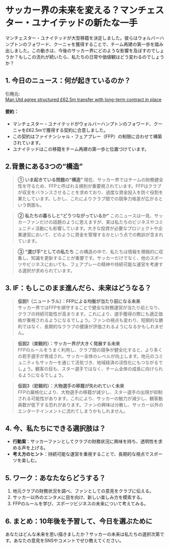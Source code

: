 # サッカー界の未来を変える？マンチェスター・ユナイテッドの新たな一手

マンチェスター・ユナイテッドが大型移籍を決定しました。彼らはウォルバーハンプトンのフォワード、クーニャを獲得することで、チーム再建の第一歩を踏み出しました。この動きは、今後のサッカー界にどのような影響を及ぼすのでしょうか？もしこの流れが続いたら、私たちの日常や価値観はどう変わるのでしょうか？

## 1. 今日のニュース：何が起きているのか？
引用元:  
[Man Utd agree structured £62.5m transfer with long-term contract in place](https://eplindex.com/131220/man-utd-agree-structured-62-5m-transfer-with-long-term-contract-in-place.html)

#### 要約：
- マンチェスター・ユナイテッドがウォルバーハンプトンのフォワード、クーニャを£62.5mで獲得する契約に合意しました。
- この契約はファイナンシャル・フェアプレー（FFP）の制限に合わせて構築されています。
- ユナイテッドはこの移籍をチーム再建の第一歩と位置づけています。

## 2.背景にある3つの“構造”

> **① いま起きている問題の“構造”**
現在、サッカー界ではチームの財務健全性を守るため、FFPと呼ばれる規則が重要視されています。FFPはクラブが収支をバランスさせることを求めており、過度な資金投入を防ぐ役割を果たしています。しかし、これによりクラブ間での競争力格差が広がるという側面も。

> **② 私たちの暮らしと“どうつながっているか”**
このニュースは一見、サッカーファンだけの話題のように思えますが、実は私たちのビジネスやコミュニティ活動にも影響しています。大きな投資が必要なプロジェクトや企業運営において、どのように資金を管理するかという点での教訓が含まれています。

> **③ “選び手”としての私たち**
この構造の中で、私たちは情報を積極的に収集し、知識を更新することが重要です。サッカーだけでなく、他のスポーツやビジネスにおいても、フェアプレーの精神や持続可能な運営を考慮する選択が求められています。

## 3. IF：もしこのまま進んだら、未来はどうなる？

> **仮説1（ニュートラル）：FFPによる均衡が当たり前になる未来**  
> サッカー界ではFFPを順守することで健全な財務運営が当たり前となり、クラブの持続可能性が高まります。これにより、選手獲得の際にも適正価格が重視されるようになるでしょう。ファンの視点も変わり、短期的な勝利ではなく、長期的なクラブの健康が評価されるようになるかもしれません。

> **仮説2（楽観的）：サッカー界が大きく発展する未来**  
> FFPのルールをうまく利用し、クラブ間の競争が健全化すると、より多くの若手選手が育成され、サッカー全体のレベルが向上します。地元のコミュニティもサッカーを通じて活気づき、地域経済の活性化にもつながるでしょう。観客の目も、スター選手ではなく、チーム全体の成長に向けられるようになるでしょう。

> **仮説3（悲観的）：大物選手の移籍が失われていく未来**  
> FFPの厳格化により、大物選手の移籍が減少し、スター選手の出現が抑制される可能性があります。これにより、サッカーの魅力が減少し、観客動員数が低下する恐れがあります。ファンの興味は分散し、サッカー以外のエンターテインメントに流れてしまうかもしれません。

## 4. 今、私たちにできる選択肢は？
- **行動案**：サッカーファンとしてクラブの財務状況に興味を持ち、透明性を求める声を上げる。  
- **考え方のヒント**：持続可能な運営を重視することで、長期的な視点でスポーツを楽しむ。

## 5. ワーク：あなたならどうする？
1. 地元クラブの財務状況を調べ、ファンとしての意見をクラブに伝える。
2. サッカー以外のエンタメに目を向け、新しい楽しみ方を模索する。
3. FFPのルールを学び、スポーツビジネスの未来について考えてみる。

## 6. まとめ：10年後を予習して、今日を選ぶために
あなたはどんな未来を思い描きましたか？サッカーの未来は私たちの選択次第です。あなたの意見をSNSやコメントでぜひ教えてください。
